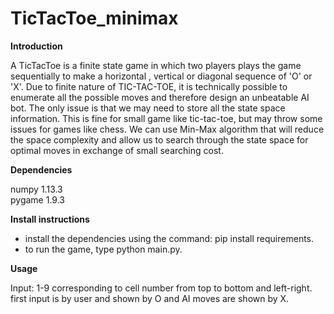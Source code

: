 # TicTacToe_minimax

**Introduction** 

A TicTacToe is a finite state game in which two players plays the game sequentially to make a horizontal , vertical or diagonal sequence of 'O' or 'X'. Due to finite nature of TIC-TAC-TOE, it is technically possible to enumerate all the possible moves and therefore design an unbeatable AI bot. The only issue is that we may need to store all the state space information. This is fine for small game like tic-tac-toe, but may throw some issues for games like chess. We can use Min-Max algorithm that will reduce the space complexity and allow us to search through the state space for optimal moves in exchange of small searching cost. 

**Dependencies**

numpy 1.13.3 <br />
pygame 1.9.3 <br />

**Install instructions**

- install the dependencies using the command: pip install requirements.
- to run the game, type python main.py.

**Usage**

Input: 1-9 corresponding to cell number from top to bottom and left-right.
first input is by user and shown by O and AI moves are shown by X.


